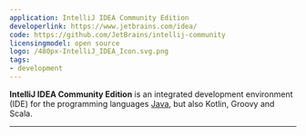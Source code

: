 ```yaml
---
application: IntelliJ IDEA Community Edition
developerlink: https://www.jetbrains.com/idea/
code: https://github.com/JetBrains/intellij-community
licensingmodel: open source
logo: /480px-IntelliJ_IDEA_Icon.svg.png
tags:
- development
---
```

__IntelliJ IDEA Community Edition__ is an integrated development environment (IDE) for the programming languages [Java](./java), but also Kotlin, Groovy and Scala.

---
